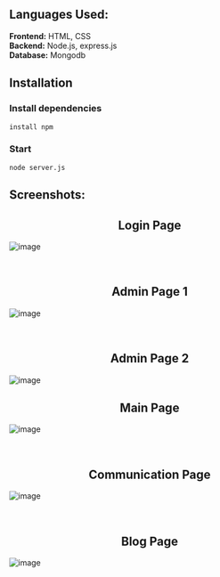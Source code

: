 Languages Used:
-
**Frontend:** HTML, CSS <br />
**Backend:** Node.js, express.js <br />
**Database:**  Mongodb <br />

Installation
-
### Install dependencies

```
install npm
```

### Start

```
node server.js
```

Screenshots:
-

<h2 align='Center'> Login Page</h2>

![image](https://github.com/user-attachments/assets/7bc01bda-af26-447f-85cf-c49666e9b146)

<br />

<h2 align='Center'> Admin Page 1</h2>

![image](https://github.com/user-attachments/assets/eaa2c55e-cd3b-4e5c-a105-63b826bc067a)

<br />

<h2 align='Center'> Admin Page 2</h2>

![image](https://github.com/user-attachments/assets/b8adbf86-363c-4772-8212-fe22e09efc12)


<h2 align='Center'> Main Page </h2>

![image](https://github.com/user-attachments/assets/748da450-2fe4-4a6d-959c-a656a3062ab7)

<br />

<h2 align='Center'> Communication Page </h2>

![image](https://github.com/user-attachments/assets/ea35c772-f76b-4feb-a096-1c8ace7cbbd7)

<br />

<h2 align='Center'> Blog Page </h2>

![image](https://github.com/user-attachments/assets/7c66f798-fd96-484f-bd9c-ba99326291b3)

<br />

